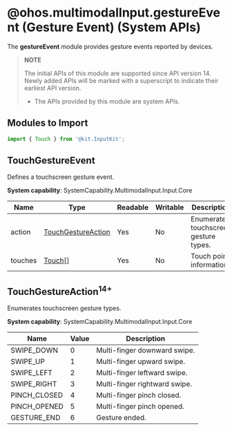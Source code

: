 # @ohos.multimodalInput.gestureEvent (Gesture Event) (System APIs)

The **gestureEvent** module provides gesture events reported by devices.

>  **NOTE**
>
> The initial APIs of this module are supported since API version 14. Newly added APIs will be marked with a superscript to indicate their earliest API version.
>
> - The APIs provided by this module are system APIs.

## Modules to Import

```js
import { Touch } from '@kit.InputKit';
```

## TouchGestureEvent

Defines a touchscreen gesture event.

**System capability**: SystemCapability.MultimodalInput.Input.Core

| Name              | Type                     | Readable| Writable| Description            |
| ------------------ | ------------------------- | ---- | ---- | ---------------- |
| action | [TouchGestureAction](#touchgestureaction14) | Yes  | No  | Enumerates touchscreen gesture types.|
| touches | [Touch](js-apis-touchevent.md#touch)[] | Yes| No| Touch point information.|

## TouchGestureAction<sup>14+</sup>

Enumerates touchscreen gesture types.

**System capability**: SystemCapability.MultimodalInput.Input.Core

| Name           | Value | Description            |
| --------------- | --- | --------------- |
| SWIPE_DOWN      | 0   | Multi-finger downward swipe.  |
| SWIPE_UP        | 1   | Multi-finger upward swipe.  |
| SWIPE_LEFT      | 2   | Multi-finger leftward swipe.  |
| SWIPE_RIGHT     | 3   | Multi-finger rightward swipe.  |
| PINCH_CLOSED    | 4   | Multi-finger pinch closed.      |
| PINCH_OPENED    | 5   | Multi-finger pinch opened.      |
| GESTURE_END     | 6   | Gesture ended.      |
